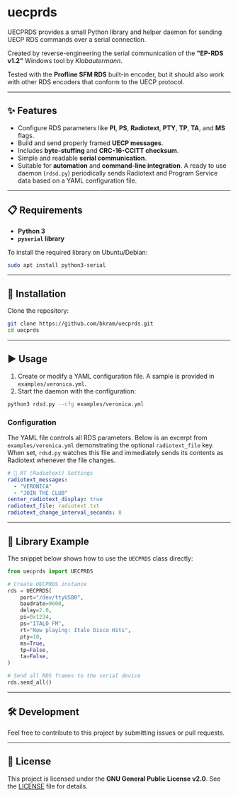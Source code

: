 # uecprds

UECPRDS provides a small Python library and helper daemon for sending UECP RDS
commands over a serial connection.

Created by reverse-engineering the serial communication of the **"EP-RDS v1.2"** Windows tool by *Klabautermann*.

Tested with the **Profline SFM RDS** built-in encoder, but it should also work with other RDS encoders that conform to the UECP protocol.

---

## ✨ Features

- Configure RDS parameters like **PI**, **PS**, **Radiotext**, **PTY**, **TP**, **TA**, and **MS** flags.
- Build and send properly framed **UECP messages**.
- Includes **byte-stuffing** and **CRC-16-CCITT checksum**.
- Simple and readable **serial communication**.
- Suitable for **automation** and **command-line integration**. A ready to use
  daemon (`rdsd.py`) periodically sends Radiotext and Program Service data based
  on a YAML configuration file.

---

## 📋 Requirements

- **Python 3**
- **`pyserial` library**

To install the required library on Ubuntu/Debian:

```bash
sudo apt install python3-serial
```

---

## 🚀 Installation

Clone the repository:

```bash
git clone https://github.com/bkram/uecprds.git
cd uecprds
```

---

## ▶️ Usage

1. Create or modify a YAML configuration file. A sample is provided in
   `examples/veronica.yml`.
2. Start the daemon with the configuration:

```bash
python3 rdsd.py --cfg examples/veronica.yml
```

### Configuration

The YAML file controls all RDS parameters. Below is an excerpt from
`examples/veronica.yml` demonstrating the optional `radiotext_file` key.
When set, `rdsd.py` watches this file and immediately sends its contents as
Radiotext whenever the file changes.

```yaml
# 💬 RT (Radiotext) Settings
radiotext_messages:
  - "VERONICA"
  - "JOIN THE CLUB"
center_radiotext_display: true
radiotext_file: radiotext.txt
radiotext_change_interval_seconds: 8
```

---

## 📖 Library Example

The snippet below shows how to use the `UECPRDS` class directly:

```python
from uecprds import UECPRDS

# Create UECPRDS instance
rds = UECPRDS(
    port="/dev/ttyUSB0",
    baudrate=9600,
    delay=2.0,
    pi=0x1234,
    ps="ITALO FM",
    rt="Now playing: Italo Disco Hits",
    pty=10,
    ms=True,
    tp=False,
    ta=False,
)

# Send all RDS frames to the serial device
rds.send_all()
```

---

## 🛠️ Development

Feel free to contribute to this project by submitting issues or pull requests.

---

## 📜 License

This project is licensed under the **GNU General Public License v2.0**. See the [LICENSE](LICENSE) file for details.
